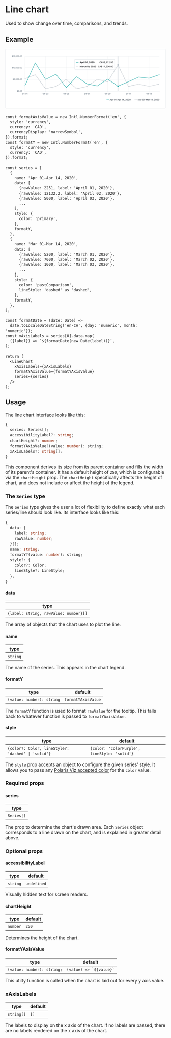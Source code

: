 # Line chart

Used to show change over time, comparisons, and trends.

## Example

<img src="line-chart.png" alt="Line chart example image" />

```tsx
const formatAxisValue = new Intl.NumberFormat('en', {
  style: 'currency',
  currency: 'CAD',
  currencyDisplay: 'narrowSymbol',
}).format;
const formatY = new Intl.NumberFormat('en', {
  style: 'currency',
  currency: 'CAD',
}).format;

const series = [
  {
    name: 'Apr 01–Apr 14, 2020',
    data: [
      {rawValue: 2251, label: 'April 01, 2020'},
      {rawValue: 12132.2, label: 'April 02, 2020'},
      {rawValue: 5000, label: 'April 03, 2020'},
      ...
    ],
    style: {
      color: 'primary',
    },
    formatY,
  },
  {
    name: 'Mar 01–Mar 14, 2020',
    data: [
      {rawValue: 5200, label: 'March 01, 2020'},
      {rawValue: 7000, label: 'March 02, 2020'},
      {rawValue: 1000, label: 'March 03, 2020'},
      ...
    ],
    style: {
      color: 'pastComparison',
      lineStyle: 'dashed' as 'dashed',
    },
    formatY,
  },
];

const formatDate = (date: Date) =>
  date.toLocaleDateString('en-CA', {day: 'numeric', month: 'numeric'});
const xAxisLabels = series[0].data.map(
  ({label}) => `${formatDate(new Date(label))}`,
);

return (
  <LineChart
    xAxisLabels={xAxisLabels}
    formatYAxisValue={formatYAxisValue}
    series={series}
  />
);
```

## Usage

The line chart interface looks like this:

```typescript
{
  series: Series[];
  accessibilityLabel?: string;
  chartHeight?: number;
  formatYAxisValue?(value: number): string;
  xAxisLabels?: string[];
}
```

This component derives its size from its parent container and fills the width of its parent's container. It has a default height of `250`, which is configurable via the `chartHeight` prop. The `chartHeight` specifically affects the height of chart, and does not include or affect the height of the legend.

### The `Series` type

The `Series` type gives the user a lot of flexibility to define exactly what each series/line should look like. Its interface looks like this:

```typescript
{
  data: {
    label: string;
    rawValue: number;
  }[];
  name: string;
  formatY?(value: number): string;
  style?: {
    color?: Color;
    lineStyle?: LineStyle;
  };
}
```

#### data

| type                                  |
| ------------------------------------- |
| `{label: string, rawValue: number}[]` |

The array of objects that the chart uses to plot the line.

#### name

| type     |
| -------- |
| `string` |

The name of the series. This appears in the chart legend.

#### formatY

| type                      | default            |
| ------------------------- | ------------------ |
| `(value: number): string` | `formatYAxisValue` |

The `formatY` function is used to format `rawValue` for the tooltip. This falls back to whatever function is passed to `formatYAxisValue`.

#### style

| type                                               | default                                      |
| -------------------------------------------------- | -------------------------------------------- |
| `{color?: Color, lineStyle?: 'dashed' \| 'solid'}` | `{color: 'colorPurple', lineStyle: 'solid'}` |

The `style` prop accepts an object to configure the given series' style. It allows you to pass any [Polaris Viz accepted color](/documentation/Polaris-Viz-colors.md) for the `color` value.

### Required props

#### series

| type       |
| ---------- |
| `Series[]` |

The prop to determine the chart's drawn area. Each `Series` object corresponds to a line drawn on the chart, and is explained in greater detail above.

### Optional props

#### accessibilityLabel

| type     | default     |
| -------- | ----------- |
| `string` | `undefined` |

Visually hidden text for screen readers.

#### chartHeight

| type     | default |
| -------- | ------- |
| `number` | `250`   |

Determines the height of the chart.

#### formatYAxisValue

| type                       | default                     |
| -------------------------- | --------------------------- |
| `(value: number): string;` | `` (value) => `${value}` `` |

This utilty function is called when the chart is laid out for every y axis value.

### xAxisLabels

| type       | default |
| ---------- | ------- |
| `string[]` | `[]`    |

The labels to display on the x axis of the chart. If no labels are passed, there are no labels rendered on the x axis of the chart.
